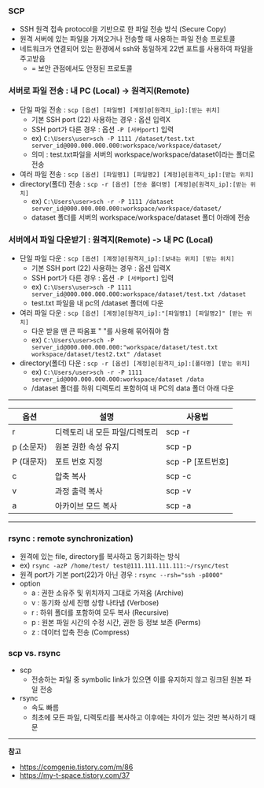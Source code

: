 ### SCP

- SSH 원격 접속 protocol을 기반으로 한 파일 전송 방식 (Secure Copy)
- 원격 서버에 있는 파일을 가져오거나 전송할 때 사용하는 파일 전송 프로토콜
- 네트워크가 연결되어 있는 환경에서 ssh와 동일하게 22번 포트를 사용하여 파일을 주고받음
  - = 보안 관점에서도 안정된 프로토콜

### 서버로 파일 전송 : 내 PC (Local) -> 원격지(Remote)
- 단일 파일 전송 : `scp [옵션] [파일명] [계정]@[원격지_ip]:[받는 위치]`
  - 기본 SSH port (22) 사용하는 경우 : 옵션 입력X
  - SSH port가 다른 경우 : 옵션 `-P [서버port]` 입력
  - ex) `C:\Users\user>sch -P 1111 /dataset/test.txt server_id@000.000.000.000:workspace/workspace/dataset/`
  - 의미 : test.txt파일을 서버의 workspace/workspace/dataset이라는 폴더로 전송
- 여러 파일 전송 : `scp [옵션] [파일명1] [파일명2] [계정]@[원격지_ip]:[받는 위치]`
- directory(폴더) 전송 : `scp -r [옵션] [전송 폴더명] [계정]@[원격지_ip]:[받는 위치]`
  - ex) `C:\Users\user>sch -r -P 1111 /dataset server_id@000.000.000.000:workspace/workspace/dataset/`
  - dataset 폴더를 서버의 workspace/workspace/dataset 폴더 아래에 전송

### 서버에서 파일 다운받기 : 원격지(Remote) -> 내 PC (Local)
- 단일 파일 다운 : `scp [옵션] [계정]@[원격지_ip]:[보내는 위치] [받는 위치]`
  - 기본 SSH port (22) 사용하는 경우 : 옵션 입력X
  - SSH port가 다른 경우 : 옵션 `-P [서버port]` 입력
  - ex) `C:\Users\user>sch -P 1111 server_id@000.000.000.000:workspace/dataset/test.txt /dataset`
  - test.txt 파일을 내 pc의 /dataset 폴더에 다운
- 여러 파일 다운 : `scp [옵션] [계정]@[원격지_ip]:"[파일명1] [파일명2]" [받는 위치]`
  - 다운 받을 땐 큰 따옴표 " "를 사용해 묶어줘야 함
  - ex) `C:\Users\user>sch -P server_id@000.000.000.000:"workspace/dataset/test.txt workspace/dataset/test2.txt" /dataset`
- directory(폴더) 다운 : `scp -r [옵션] [계정]@[원격지_ip]:[폴더명] [받는 위치]`
  - ex) `C:\Users/user>sch -r -P 1111 server_id@000.000.000.000:workspace/dataset /data`
  - /dataset 폴더를 하위 디렉토리 포함하여 내 PC의 data 폴더 아래 다운

---

옵션 | 설명 | 사용법
---|------|---
r	| 디렉토리 내 모든 파일/디렉토리 | scp -r
p (소문자) | 원본 권한 속성 유지 | scp -p
P (대문자)	| 포트 번호 지정 | scp -P [포트번호]
c	| 압축 복사 | scp -c
v | 과정 출력 복사 | scp -v
a |	아카이브 모드 복사 | scp -a

---

### rsync : remote synchronization)
- 원격에 있는 file, directory를 복사하고 동기화하는 방식
- ex) `rsync -azP /home/test/ test@111.111.111.111:~/rsync/test`
- 원격 port가 기본 port(22)가 아닌 경우 : `rsync --rsh="ssh -p8000"`
- option
  - a : 권한 소유주 및 위치까지 그대로 가져옴 (Archive)
  - v : 동기화 상세 진행 상항 나타냄 (Verbose)
  - r : 하위 폴더를 포함하여 모두 복사 (Recursive)
  - p : 원본 파일 시간의 수정 시간, 권한 등 정보 보존 (Perms)
  - z : 데이터 압축 전송 (Compress)

### scp vs. rsync
- scp
  - 전송하는 파일 중 symbolic link가 있으면 이를 유지하지 않고 링크된 원본 파일 전송
- rsync
  - 속도 빠름
  - 최초에 모든 파일, 디렉토리를 복사하고 이후에는 차이가 있는 것만 복사하기 때문

---

<b>참고</b>
- https://comgenie.tistory.com/m/86
- https://my-t-space.tistory.com/37
